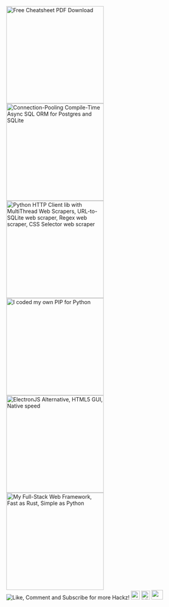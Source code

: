 [<img src="https://raw.githubusercontent.com/juancarlospaco/juancarlospaco/master/cheatsheet-pdf.png" width="256" height="256" title="Free Cheatsheet PDF Download">](https://www.overleaf.com/read/svnxffsjvscy "Free Cheatsheet PDF Download")
[<img src="https://raw.githubusercontent.com/juancarlospaco/juancarlospaco/master/gatabase.png" width="256" height="256" title="Connection-Pooling Compile-Time Async SQL ORM for Postgres and SQLite">](https://github.com/juancarlospaco/nim-gatabase#gatabase)
[<img src="https://raw.githubusercontent.com/juancarlospaco/juancarlospaco/master/ftr.png" width="256" height="256" title="Python HTTP Client lib with MultiThread Web Scrapers, URL-to-SQLite web scraper, Regex web scraper, CSS Selector web scraper">](https://github.com/juancarlospaco/faster-than-requests#faster-than-requests)
[<img src="https://raw.githubusercontent.com/juancarlospaco/juancarlospaco/master/pypypy.jpg" width="256" height="256" title="I coded my own PIP for Python">](https://github.com/juancarlospaco/plz#plz)
[<img src="https://raw.githubusercontent.com/juancarlospaco/juancarlospaco/master/webgui.png" width="256" height="256" title="ElectronJS Alternative, HTML5 GUI, Native speed">](https://juancarlospaco.github.io/webgui)
[<img src="https://raw.githubusercontent.com/juancarlospaco/juancarlospaco/master/sticker.png" width="256" height="256" title="My Full-Stack Web Framework, Fast as Rust, Simple as Python">](https://nimwc.org)
![](https://github-readme-stats.vercel.app/api?username=juancarlospaco&show_icons=true&line_height=15 "Like, Comment and Subscribe for more Hackz!")
<a href="https://www.twitch.tv/juancarlospaco"><img src="https://img.shields.io/twitch/status/juancarlospaco?style=for-the-badge" height="23"></a>
<img src="https://visitor-badge.glitch.me/badge?page_id=juancarlospaco.juancarlospaco" height="23" alt="Like, Comment and Subscribe for more Hackz!">
<a href="https://dev.to/juancarlospaco" alt="Juan Carlos DEV Profile"><img src="https://d2fltix0v2e0sb.cloudfront.net/dev-badge.svg" height="25" width="30"></a>
